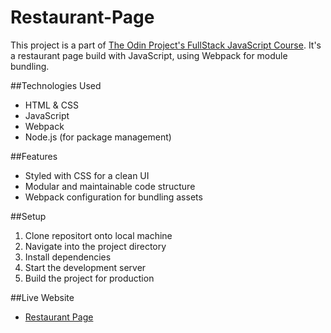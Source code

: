 # Restaurant-Page
This project is a part of [The Odin Project's FullStack JavaScript Course](https://www.theodinproject.com/paths/full-stack-javascript/courses/javascript). It's a restaurant page build with JavaScript, using Webpack for module bundling.

##Technologies Used
* HTML & CSS
* JavaScript
* Webpack 
* Node.js (for package management)

##Features 
* Styled with CSS for a clean UI
* Modular and maintainable code structure
* Webpack configuration for bundling assets

##Setup 
1. Clone repositort onto local machine
2. Navigate into the project directory
3. Install dependencies
4. Start the development server
5. Build the project for production

##Live Website
* [Restaurant Page](https://ricky-rubin.github.io/Restaurant-Page/)
